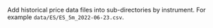 Add historical price data files into sub-directories by instrument. For example `data/ES/ES_5m_2022-06-23.csv`.
